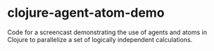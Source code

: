 # clojure-agent-atom-demo
Code for a screencast demonstrating the use of agents and atoms in Clojure to parallelize a set of logically independent calculations.
